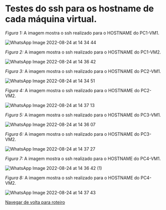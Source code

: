 # Testes do ssh para os hostname de cada máquina virtual.

*Figura 1:* A imagem mostra o ssh realizado para o HOSTNAME do PC1-VM1.

![WhatsApp Image 2022-08-24 at 14 34 44](https://user-images.githubusercontent.com/103062733/186665113-d49ddcc4-aec7-4757-a9ff-38981968bfc9.jpeg)


*Figura 2:* A imagem mostra o ssh realizado para o HOSTNAME do PC1-VM2.

![WhatsApp Image 2022-08-24 at 14 36 42](https://user-images.githubusercontent.com/103062733/186665124-646123f1-ae48-4ae4-b74b-8486e838ffa5.jpeg)


*Figura 3:* A imagem mostra o ssh realizado para o HOSTNAME do PC2-VM1.

![WhatsApp Image 2022-08-24 at 14 34 51](https://user-images.githubusercontent.com/103062733/186665229-d9235636-00b6-4c19-9e37-c2a32e080462.jpeg)


*Figura 4:* A imagem mostra o ssh realizado para o HOSTNAME do PC2-VM2.

![WhatsApp Image 2022-08-24 at 14 37 13](https://user-images.githubusercontent.com/103062733/186665240-9aac7ba8-5ceb-4883-864f-f38dba15df79.jpeg)


*Figura 5:* A imagem mostra o ssh realizado para o HOSTNAME do PC3-VM1.

![WhatsApp Image 2022-08-24 at 14 36 07](https://user-images.githubusercontent.com/103062733/186665340-91b15da1-8c06-402a-a361-c6a56af94dfe.jpeg)


*Figura 6:* A imagem mostra o ssh realizado para o HOSTNAME do PC3-VM2.

![WhatsApp Image 2022-08-24 at 14 37 27](https://user-images.githubusercontent.com/103062733/186665355-59f49294-69b3-4c6f-9e59-f98727b27a2a.jpeg)


*Figura 7:* A imagem mostra o ssh realizado para o HOSTNAME do PC4-VM1.

![WhatsApp Image 2022-08-24 at 14 36 42 (1)](https://user-images.githubusercontent.com/103062733/186665429-1ecc867e-d10d-4b44-bf9a-4221c26c214d.jpeg)


*Figura 8:* A imagem mostra o ssh realizado para o HOSTNAME do PC4-VM2.

![WhatsApp Image 2022-08-24 at 14 37 43](https://user-images.githubusercontent.com/103062733/186665444-ce4f191d-e847-4d4e-91a7-56908fcd0ec2.jpeg)


[Navegar de volta para roteiro](https://github.com/martanascimento1/Projeto-redes-bimestre2)

